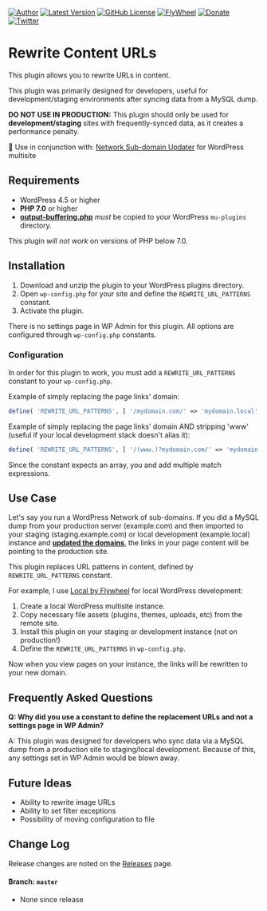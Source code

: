 [![Author](https://img.shields.io/badge/author-Daniel%20M.%20Hendricks-lightgrey.svg?colorB=9900cc )](https://www.danhendricks.com/??utm_source=github.com&utm_medium=campaign&utm_content=button&utm_campaign=wordpress-rewrite-content-urls-plugin)
[![Latest Version](https://img.shields.io/github/release/dmhendricks/wordpress-rewrite-content-urls-plugin.svg)](https://github.com/dmhendricks/wordpress-rewrite-content-urls-plugin/releases)
[![GitHub License](https://img.shields.io/badge/license-GPLv2-yellow.svg)](https://raw.githubusercontent.com/dmhendricks/wordpress-rewrite-content-urls-plugin/master/LICENSE)
[![FlyWheel](https://img.shields.io/badge/style-FlyWheel-green.svg?style=flat&label=get%20hosted&colorB=AE2A21)](https://share.getf.ly/e25g6k?utm_source=github.com&utm_medium=referral&utm_content=button&utm_campaign=wordpress-network-subdomain-updater-plugin)
[![Donate](https://img.shields.io/badge/Donate-PayPal-green.svg)](https://paypal.me/danielhendricks)
[![Twitter](https://img.shields.io/twitter/url/https/github.com/dmhendricks/wordpress-rewrite-content-urls-plugin.svg?style=social)](https://twitter.com/danielhendricks)

# Rewrite Content URLs

This plugin allows you to rewrite URLs in content.

This plugin was primarily designed for developers, useful for development/staging environments after syncing data from a MySQL dump.

**DO NOT USE IN PRODUCTION:** This plugin should only be used for **development/staging** sites with frequently-synced data, as it creates a performance penalty.

:pushpin: Use in conjunction with: [Network Sub-domain Updater](https://github.com/dmhendricks/wordpress-network-subdomain-updater-plugin) for WordPress multisite

## Requirements

* WordPress 4.5 or higher
* **PHP 7.0** or higher
* **[output-buffering.php](https://github.com/dmhendricks/wordpress-output-buffering)** *must* be copied to your WordPress `mu-plugins` directory.

This plugin *will not work* on versions of PHP below 7.0.

## Installation

1. Download and unzip the plugin to your WordPress plugins directory.
1. Open `wp-config.php` for your site and define the `REWRITE_URL_PATTERNS` constant.
1. Activate the plugin.

There is no settings page in WP Admin for this plugin. All options are configured through `wp-config.php` constants.

### Configuration

In order for this plugin to work, you must add a `REWRITE_URL_PATTERNS` constant to your `wp-config.php`.

Example of simply replacing the page links' domain:
```php
define( 'REWRITE_URL_PATTERNS', [ '/mydomain.com/' => 'mydomain.local' ] );
```

Example of simply replacing the page links' domain AND stripping 'www' (useful if your local development stack doesn't alias it):
```php
define( 'REWRITE_URL_PATTERNS', [ '/(www.)?mydomain.com/' => 'mydomain.local' ] );
```

Since the constant expects an array, you and add multiple match expressions.

## Use Case

Let's say you run a WordPress Network of sub-domains. If you did a MySQL dump from your production server  (example.com) and then imported to your staging (staging.example.com) or local development (example.local) instance and **[updated the domains](https://github.com/dmhendricks/wordpress-network-subdomain-updater-plugin)**, the links in your page content will be pointing to the production site.

This plugin replaces URL patterns in content, defined by `REWRITE_URL_PATTERNS` constant.

For example, I use [Local by Flywheel](https://local.getflywheel.com/) for local WordPress development:

1. Create a local WordPress multisite instance.
1. Copy necessary file assets (plugins, themes, uploads, etc) from the remote site.
1. Install this plugin on your staging or development instance (not on production!)
4. Define the `REWRITE_URL_PATTERNS` in `wp-config.php`.

Now when you view pages on your instance, the links will be rewritten to your new domain.

## Frequently Asked Questions

**Q: Why did you use a constant to define the replacement URLs and not a settings page in WP Admin?**

A: This plugin was designed for developers who sync data via a MySQL dump from a production site to staging/local development. Because of this, any settings set in WP Admin would be blown away.

## Future Ideas

* Ability to rewrite image URLs
* Ability to set filter exceptions
* Possibility of moving configuration to file

## Change Log

Release changes are noted on the [Releases](https://github.com/dmhendricks/wordpress-rewrite-content-urls-plugin/releases) page.

#### Branch: `master`

* None since release
